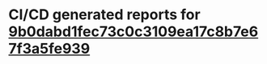 # CI/CD generated reports for [9b0dabd1fec73c0c3109ea17c8b7e67f3a5fe939](https://github.com/hydephp/develop/commit/9b0dabd1fec73c0c3109ea17c8b7e67f3a5fe939)
